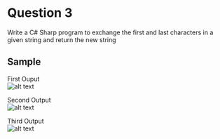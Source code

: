 # Question 3
Write a C# Sharp program to exchange the first and last characters in a given string and return the new string

## Sample
First Ouput <br />
![alt text](https://gtbtech5.s3.us-east-2.amazonaws.com/Q3A.PNG)

Second Output <br />
![alt text](https://gtbtech5.s3.us-east-2.amazonaws.com/Q3B.PNG)

Third Output <br />
![alt text](https://gtbtech5.s3.us-east-2.amazonaws.com/Q3C.PNG)
